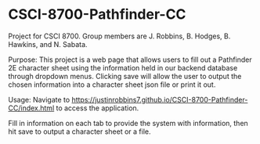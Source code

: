 # CSCI-8700-Pathfinder-CC
Project for CSCI 8700. Group members are J. Robbins, B. Hodges, B. Hawkins, and N. Sabata.

Purpose:
This project is a web page that allows users to fill out a Pathfinder 2E character sheet using the information held in our backend database through dropdown menus. Clicking save will allow the user to output the chosen information into a character sheet json file or print it out.

Usage:
Navigate to https://justinrobbins7.github.io/CSCI-8700-Pathfinder-CC/index.html to access the application. 

Fill in information on each tab to provide the system with information, then hit save to output a character sheet or a file.
